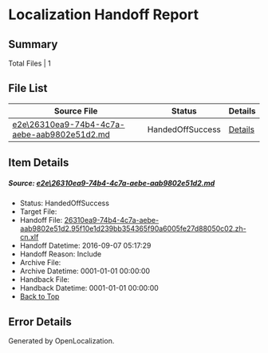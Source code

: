 # <a name='report-top'></a> Localization Handoff Report

## Summary
 Total Files | 1

## File List
 Source File | Status | Details 
 ----------- | ------ | ------- 
 [e2e\26310ea9-74b4-4c7a-aebe-aab9802e51d2.md](https://github.com/OpenLocalizationTestOrg/ol-test0/blob/3db9ff1a20fe4fb1513a8ba6c0b34ae8f43bb882/e2e/26310ea9-74b4-4c7a-aebe-aab9802e51d2.md) | HandedOffSuccess | [Details](#c2c6cdbe6471078f8509907a274e12681ff849071)

## Item Details
##### <a name='c2c6cdbe6471078f8509907a274e12681ff849071'></a> Source: [e2e\26310ea9-74b4-4c7a-aebe-aab9802e51d2.md](https://github.com/OpenLocalizationTestOrg/ol-test0/blob/3db9ff1a20fe4fb1513a8ba6c0b34ae8f43bb882/e2e/26310ea9-74b4-4c7a-aebe-aab9802e51d2.md)
* Status: HandedOffSuccess
* Target File: 
* Handoff File: [26310ea9-74b4-4c7a-aebe-aab9802e51d2.95f10e1d239bb354365f90a6005fe27d88050c02.zh-cn.xlf](https://github.com/OpenLocalizationTestOrg/ol-test0-handoff/blob/d87cc657cc520866eccc16bece2e83e396b63755/ol-handoff/OpenLocalizationTestOrg/ol-test0-zhcn/ci/ht/26310ea9-74b4-4c7a-aebe-aab9802e51d2.95f10e1d239bb354365f90a6005fe27d88050c02.zh-cn.xlf)
* Handoff Datetime: 2016-09-07 05:17:29
* Handoff Reason: Include
* Archive File: 
* Archive Datetime: 0001-01-01 00:00:00
* Handback File: 
* Handback Datetime: 0001-01-01 00:00:00
* [Back to Top](#report-top)


## Error Details

Generated by OpenLocalization.
